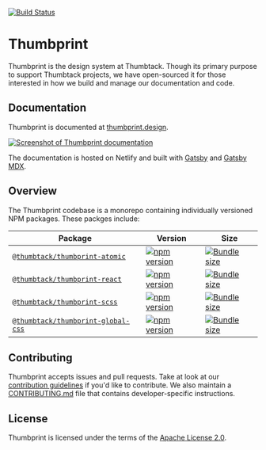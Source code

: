 [![Build Status](https://badgen.net/travis/thumbtack/thumbprint)](https://travis-ci.org/thumbtack/thumbprint)

# Thumbprint

Thumbprint is the design system at Thumbtack. Though its primary purpose to support Thumbtack projects, we have open-sourced it for those interested in how we build and manage our documentation and code.

## Documentation

Thumbprint is documented at [thumbprint.design](https://thumbprint.design/).

[![Screenshot of Thumbprint documentation](https://i.imgur.com/ioUtLO5.png)](https://thumbprint.design/)

The documentation is hosted on Netlify and built with [Gatsby](https://www.gatsbyjs.org/) and [Gatsby MDX](https://github.com/gatsbyjs/gatsby/tree/master/packages/gatsby-plugin-mdx).

## Overview

The Thumbprint codebase is a monorepo containing individually versioned NPM packages. These packges include:

| Package | Version | Size |
| --- | --- | --- |
| [`@thumbtack/thumbprint-atomic`](/packages/thumbprint-atomic) | [![npm version](https://badgen.net/npm/v/@thumbtack/thumbprint-atomic)](https://npmjs.com/package/@thumbtack/thumbprint-atomic) | [![Bundle size](https://badgen.net/bundlephobia/minzip/@thumbtack/thumbprint-atomic?label=gzip%20size)](https://bundlephobia.com/result?p=@thumbtack/thumbprint-atomic) |
| [`@thumbtack/thumbprint-react`](/packages/thumbprint-react) | [![npm version](https://badgen.net/npm/v/@thumbtack/thumbprint-react)](https://npmjs.com/package/@thumbtack/thumbprint-react) | [![Bundle size](https://badgen.net/bundlephobia/minzip/@thumbtack/thumbprint-react?label=gzip%20size)](https://bundlephobia.com/result?p=@thumbtack/thumbprint-react) |
| [`@thumbtack/thumbprint-scss`](/packages/thumbprint-scss) | [![npm version](https://badgen.net/npm/v/@thumbtack/thumbprint-scss)](https://npmjs.com/package/@thumbtack/thumbprint-scss) | [![Bundle size](https://badgen.net/bundlephobia/minzip/@thumbtack/thumbprint-scss?label=gzip%20size)](https://bundlephobia.com/result?p=@thumbtack/thumbprint-scss) |
| [`@thumbtack/thumbprint-global-css`](/packages/thumbprint-global-css) | [![npm version](https://badgen.net/npm/v/@thumbtack/thumbprint-global-css)](https://npmjs.com/package/@thumbtack/thumbprint-global-css) | [![Bundle size](https://badgen.net/bundlephobia/minzip/@thumbtack/thumbprint-global-css?label=gzip%20size)](https://bundlephobia.com/result?p=@thumbtack/thumbprint-global-css) |

## Contributing

Thumbprint accepts issues and pull requests. Take at look at our [contribution guidelines](https://thumbprint.design/overview/contributing/) if you'd like to contribute. We also maintain a [CONTRIBUTING.md](CONTRIBUTING.md) file that contains developer-specific instructions.

## License

Thumbprint is licensed under the terms of the [Apache License 2.0](LICENSE).
